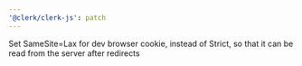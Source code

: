 ```yaml
---
'@clerk/clerk-js': patch
---
```


Set SameSite=Lax for dev browser cookie, instead of Strict, so that it can be read from the server after redirects
